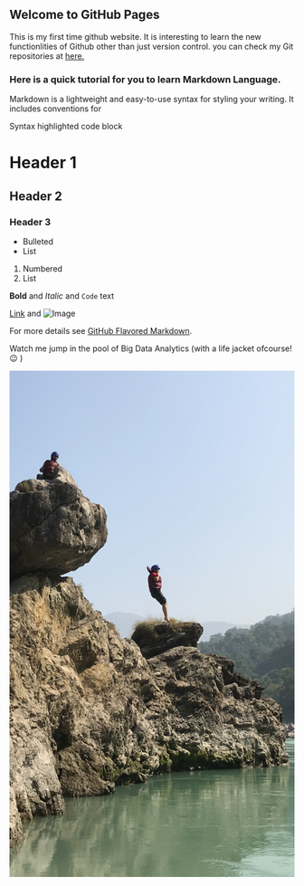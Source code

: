## Welcome to GitHub Pages

This is my first time github website. It is interesting to learn the new functionlities of Github other than just version control. 
you can check my Git repositories at [here.](https://github.com/parulJain30)

### Here is a quick tutorial for you to learn Markdown Language.

Markdown is a lightweight and easy-to-use syntax for styling your writing. It includes conventions for

Syntax highlighted code block

# Header 1
## Header 2
### Header 3

- Bulleted
- List

1. Numbered
2. List

**Bold** and _Italic_ and `Code` text

[Link](url) and ![Image](src)

For more details see [GitHub Flavored Markdown](https://guides.github.com/features/mastering-markdown/).

Watch me jump in the pool of Big Data Analytics (with a life jacket ofcourse! :wink: )

![image](https://github.com/parulJain30/BDA594-Parul/blob/master/Jump.JPG)


